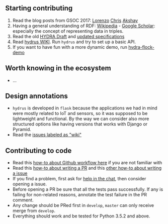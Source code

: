## Starting contributing

1. Read the blog posts from GSOC 2017: [Lorenzo](https://www.linkedin.com/pulse/gsoc-2017-python-hydra-making-summer-great-hacking-web-moriondo/) [Chris](https://gsocchrizandr.wordpress.com/the-book-of-hydrus/) [Akshay](https://xadahiya.github.io/Gsoc-Summary/)
2. Having a general understanding of RDF: [Wikipedia](https://en.wikipedia.org/wiki/Resource_Description_Framework) -  [Google Scholar](https://goo.gl/TCdYG3): especially the concept of representing data in triples.
3. Read the old [HYDRA Draft](https://www.hydra-cg.com/spec/latest/core/) and [updated specifications](https://github.com/HydraCG)
4. Read [hydrus WIKI](https://github.com/HTTP-APIs/hydrus/wiki). Run `hydrus` and try to set up a basic API.
5. If you want to have fun with a more dynamic demo, run [hydra-flock-demo](https://github.com/HTTP-APIs/hydra-flock-demo)

## Worth knowing in the ecosystem
* ...


## Design annotations
* `hydrus` is developed in `flask` because the applications we had in mind were mostly related to IoT and sensors, so it was supposed to be lightweight and functional. By the way we can consider also more structured options like having versions that works with Django or Pyramid.
* Read the [issues labeled as "wiki"](https://github.com/HTTP-APIs/hydrus/issues?q=is%3Aissue+is%3Aopen+label%3Awiki)

## Contributing to code
* Read this [how-to about Github workflow here](https://guides.github.com/introduction/flow/) if you are not familiar with
* Read this [how-to about writing a PR](https://github.com/blog/1943-how-to-write-the-perfect-pull-request) and this [other how-to about writing a issue](https://wiredcraft.com/blog/how-we-write-our-github-issues/)
* If you find a problem, first ask for [help in the chat](https://gitter.im/HTTP-APIs/Lobby), then consider opening a issue.
* Before opening a PR be sure that all the tests pass successfully. If any is failing for non-related reasons, annotate the test failure in the PR comment.
* Any change should be PRed first in `develop`, `master` can only receive merge from `develop`.
* Everything should work and be tested for Python 3.5.2 and above.